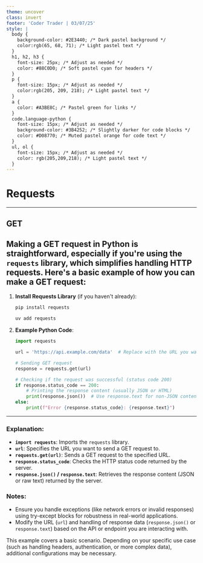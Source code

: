 ```yaml
---
theme: uncover
class: invert
footer: 'Coder Trader | 03/07/25'
style: |
  body {
    background-color: #2E3440; /* Dark pastel background */
    color:rgb(65, 68, 71); /* Light pastel text */
  }
  h1, h2, h3 {
    font-size: 25px; /* Adjust as needed */
    color: #88C0D0; /* Soft pastel cyan for headers */
  }
  p {
    font-size: 15px; /* Adjust as needed */
    color:rgb(205, 209, 218); /* Light pastel text */
  }
  a {
    color: #A3BE8C; /* Pastel green for links */
  }
  code.language-python {
    font-size: 15px; /* Adjust as needed */
    background-color: #3B4252; /* Slightly darker for code blocks */
    color: #D08770; /* Muted pastel orange for code text */
  }
  ul, ol {
    font-size: 15px; /* Adjust as needed */
    color: rgb(205,209,218); /* Light pastel text */
  }
---
```

# Requests
---
## GET
Making a GET request in Python is straightforward, especially if you're using the `requests` library, which simplifies handling HTTP requests. Here's a basic example of how you can make a GET request:
---
1. **Install Requests Library** (if you haven't already):

   ```bash
   pip install requests
   ```
   ```bash
   uv add requests
   ```

2. **Example Python Code**:

   ```python
   import requests

   url = 'https://api.example.com/data'  # Replace with the URL you want to request

   # Sending GET request
   response = requests.get(url)

   # Checking if the request was successful (status code 200)
   if response.status_code == 200:
       # Printing the response content (usually JSON or HTML)
       print(response.json())  # Use response.text for non-JSON content
   else:
       print(f"Error {response.status_code}: {response.text}")
   ```
---
### Explanation:

* **`import requests`**: Imports the `requests` library.
* **`url`**: Specifies the URL you want to send a GET request to.
* **`requests.get(url)`**: Sends a GET request to the specified URL.
* **`response.status_code`**: Checks the HTTP status code returned by the server.
* **`response.json()` / `response.text`**: Retrieves the response content (JSON or raw text) returned by the server.

### Notes:

* Ensure you handle exceptions (like network errors or invalid responses) using try-except blocks for robustness in real-world applications.
* Modify the URL (`url`) and handling of response data (`response.json()` or `response.text`) based on the API or endpoint you are interacting with.

This example covers a basic scenario. Depending on your specific use case (such as handling headers, authentication, or more complex data), additional configurations may be necessary.
